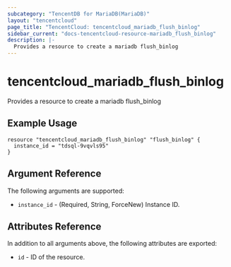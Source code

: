 ```yaml
---
subcategory: "TencentDB for MariaDB(MariaDB)"
layout: "tencentcloud"
page_title: "TencentCloud: tencentcloud_mariadb_flush_binlog"
sidebar_current: "docs-tencentcloud-resource-mariadb_flush_binlog"
description: |-
  Provides a resource to create a mariadb flush_binlog
---
```


# tencentcloud_mariadb_flush_binlog

Provides a resource to create a mariadb flush_binlog

## Example Usage

```hcl
resource "tencentcloud_mariadb_flush_binlog" "flush_binlog" {
  instance_id = "tdsql-9vqvls95"
}
```

## Argument Reference

The following arguments are supported:

* `instance_id` - (Required, String, ForceNew) Instance ID.

## Attributes Reference

In addition to all arguments above, the following attributes are exported:

* `id` - ID of the resource.




